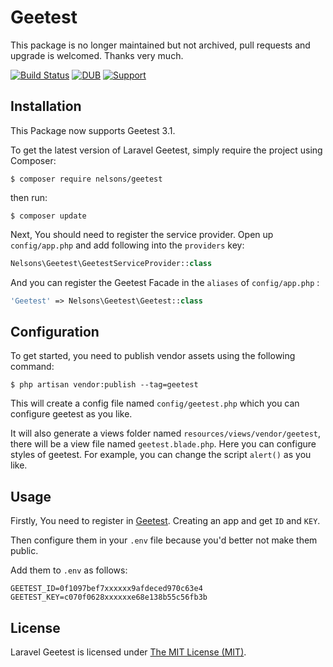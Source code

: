 #  Geetest

This package is no longer maintained but not archived, pull requests and upgrade is welcomed. Thanks very much.

[![Build Status](https://travis-ci.org/Nelsons/LaravelGeetest.svg?branch=master)](https://travis-ci.org/Nelsons/LaravelGeetest)
[![DUB](https://img.shields.io/dub/l/vibe-d.svg?maxAge=2592000?style=plastic)](https://github.com/Nelsons/LaravelGeetest)
[![Support](https://img.shields.io/badge/support-laravel-orange.svg)](https://laravel.com/)


## Installation


This Package now supports Geetest 3.1. 

To get the latest version of Laravel Geetest, simply require the project using Composer:

```
$ composer require nelsons/geetest
```

then run:

```
$ composer update
```

Next, You should need to register the service provider. Open up `config/app.php` and add following into the `providers` key:

```php
Nelsons\Geetest\GeetestServiceProvider::class
```

And you can register the Geetest Facade in the `aliases` of `config/app.php` :

```php
'Geetest' => Nelsons\Geetest\Geetest::class
```

## Configuration

To get started, you need to publish vendor assets using the following command:

```
$ php artisan vendor:publish --tag=geetest
```

This will create a config file named `config/geetest.php` which you can configure geetest as you like.

It will also generate a views folder named `resources/views/vendor/geetest`, there will be a view file named `geetest.blade.php`. Here you can configure styles of geetest. For example, you can change the script `alert()` as you like.

## Usage

Firstly, You need to register in [Geetest](http://www.geetest.com/). Creating an app and get `ID` and `KEY`.

Then configure them in your `.env` file because you'd better not make them public.

Add them to `.env` as follows:

```
GEETEST_ID=0f1097bef7xxxxxx9afdeced970c63e4
GEETEST_KEY=c070f0628xxxxxxe68e138b55c56fb3b
```


## License

Laravel Geetest is licensed under [The MIT License (MIT)](https://github.com/Nelsons/LaravelGeetest/blob/master/LICENSE).



 

